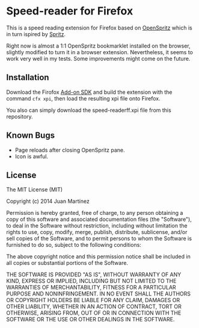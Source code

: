 # Speed-reader for Firefox
This is a speed reading extension for Firefox based on [OpenSpritz](https://github.com/Miserlou/OpenSpritz)
which is in turn ispired by [Spritz](http://www.spritzinc.com/).

Right now is almost a 1:1 OpenSpritz bookmarklet installed on the browser,
slightly modified to turn it in a browser extension. Nevertheless, it seems
to work very well in my tests. Some improvements might come on the future.

## Installation
Download the Firofox [Add-on SDK](https://developer.mozilla.org/en-US/Add-ons/SDK/Tutorials/Installation)
and build the extension with the command `cfx xpi`, then load the resulting
xpi file onto Firefox.

You also can simply download the speed-readerff.xpi file from this repository.

## Known Bugs
* Page reloads after closing OpenSpritz pane.
* Icon is awful.

## License
The MIT License (MIT)

Copyright (c) 2014 Juan Martínez

Permission is hereby granted, free of charge, to any person obtaining a copy
of this software and associated documentation files (the "Software"), to deal
in the Software without restriction, including without limitation the rights
to use, copy, modify, merge, publish, distribute, sublicense, and/or sell
copies of the Software, and to permit persons to whom the Software is
furnished to do so, subject to the following conditions:

The above copyright notice and this permission notice shall be included in
all copies or substantial portions of the Software.

THE SOFTWARE IS PROVIDED "AS IS", WITHOUT WARRANTY OF ANY KIND, EXPRESS OR
IMPLIED, INCLUDING BUT NOT LIMITED TO THE WARRANTIES OF MERCHANTABILITY,
FITNESS FOR A PARTICULAR PURPOSE AND NONINFRINGEMENT. IN NO EVENT SHALL THE
AUTHORS OR COPYRIGHT HOLDERS BE LIABLE FOR ANY CLAIM, DAMAGES OR OTHER
LIABILITY, WHETHER IN AN ACTION OF CONTRACT, TORT OR OTHERWISE, ARISING FROM,
OUT OF OR IN CONNECTION WITH THE SOFTWARE OR THE USE OR OTHER DEALINGS IN
THE SOFTWARE.
